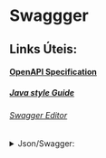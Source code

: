 # Swaggger
## Links Úteis:
#### [OpenAPI Specification](https://github.com/OAI/OpenAPI-Specification/blob/main/versions/2.0.md)
##### [Java style Guide](https://google.github.io/styleguide/javaguide.html)
###### [Swagger Editor](https://editor.swagger.io/)

<details><summary>Json/Swagger:</summary><p>

```swagger
teste
```

</p></details>